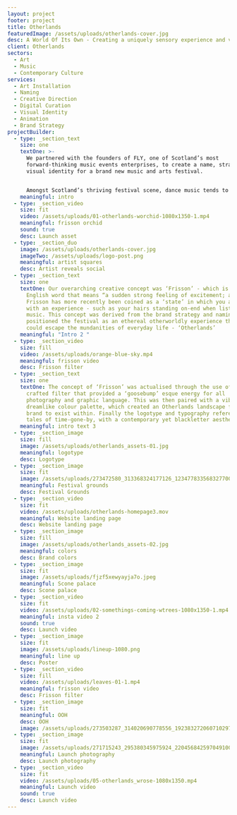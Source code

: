 ```yaml
---
layout: project
footer: project
title: Otherlands
featuredImage: /assets/uploads/otherlands-cover.jpg
desc: A World Of Its Own - Creating a uniquely sensory experience and visual identity
client: Otherlands
sectors:
  - Art
  - Music
  - Contemporary Culture
services:
  - Art Installation
  - Naming
  - Creative Direction
  - Digital Curation
  - Visual Identity
  - Animation
  - Brand Strategy
projectBuilder:
  - type: _section_text
    size: one
    textOne: >-
      We partnered with the founders of FLY, one of Scotland’s most
      forward-thinking music events enterprises, to create a name, strategy and
      visual identity for a brand new music and arts festival. 


      Amongst Scotland’s thriving festival scene, dance music tends to be the prevailing category, however, there is clear ‘white space’ when it comes to offerings of a more experiential nature. This is what FLY wanted to create - a festival for the ‘alternative’ listener to come and experience music and art, not just to listen and view it.
    meaningful: intro
  - type: _section_video
    size: fit
    video: /assets/uploads/01-otherlands-worchid-1080x1350-1.mp4
    meaningful: frisson orchid
    sound: true
    desc: Launch asset
  - type: _section_duo
    image: /assets/uploads/otherlands-cover.jpg
    imageTwo: /assets/uploads/logo-post.png
    meaningful: artist squares
    desc: Artist reveals social
  - type: _section_text
    size: one
    textOne: Our overarching creative concept was ‘Frisson’ - which is an old
      English word that means “a sudden strong feeling of excitement; a thrill”.
      Frisson has more recently been coined as a ‘state’ in which you are at one
      with an experience - such as your hairs standing on-end when listening to
      music. This concept was derived from the brand strategy and naming, which
      positioned the festival as an ethereal otherworldly experience that one
      could escape the mundanities of everyday life - ‘Otherlands’
    meaningful: "Intro 2 "
  - type: _section_video
    size: fill
    video: /assets/uploads/orange-blue-sky.mp4
    meaningful: frisson video
    desc: Frisson filter
  - type: _section_text
    size: one
    textOne: The concept of ‘Frisson’ was actualised through the use of a bespoke
      crafted filter that provided a ‘goosebump’ esque energy for all
      photography and graphic language. This was then paired with a vibrant yet
      dreamlike colour palette, which created an Otherlands landscape for the
      brand to exist within. Finally the logotype and typography referenced
      tales of time-gone-by, with a contemporary yet blackletter aesthetic.
    meaningful: intro text 3
  - type: _section_image
    size: fill
    image: /assets/uploads/otherlands_assets-01.jpg
    meaningful: logotype
    desc: Logotype
  - type: _section_image
    size: fit
    image: /assets/uploads/273472580_313368324177126_1234778335683277001_n.jpeg
    meaningful: Festival grounds
    desc: Festival Grounds
  - type: _section_video
    size: fit
    video: /assets/uploads/otherlands-homepage3.mov
    meaningful: Website landing page
    desc: Website landing page
  - type: _section_image
    size: fill
    image: /assets/uploads/otherlands_assets-02.jpg
    meaningful: colors
    desc: Brand colors
  - type: _section_image
    size: fit
    image: /assets/uploads/fjzf5xewyayja7o.jpeg
    meaningful: Scone palace
    desc: Scone palace
  - type: _section_video
    size: fit
    video: /assets/uploads/02-somethings-coming-wtrees-1080x1350-1.mp4
    meaningful: insta video 2
    sound: true
    desc: Launch video
  - type: _section_image
    size: fit
    image: /assets/uploads/lineup-1080.png
    meaningful: line up
    desc: Poster
  - type: _section_video
    size: fill
    video: /assets/uploads/leaves-01-1.mp4
    meaningful: frisson video
    desc: Frisson filter
  - type: _section_image
    size: fit
    meaningful: OOH
    desc: OOH
    image: /assets/uploads/273503287_314020690778556_1923832720607102977_n.jpeg
  - type: _section_image
    size: fit
    image: /assets/uploads/271715243_295380345975924_2204568425970491009_n.jpeg
    meaningful: Launch photography
    desc: Launch photography
  - type: _section_video
    size: fit
    video: /assets/uploads/05-otherlands_wrose-1080x1350.mp4
    meaningful: Launch video
    sound: true
    desc: Launch video
---
```


